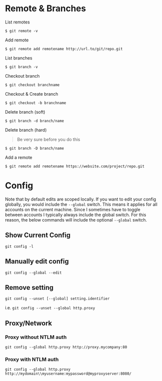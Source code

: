 # Remote & Branches

List remotes
```
$ git remote -v
```

Add remote
```
$ git remote add remotename http://url.to/git/repo.git
```

List branches
```
$ git branch -v
```

Checkout branch
```
$ git checkout branchname
```

Checkout & Create branch
```
$ git checkout -b branchname
```


Delete branch (soft)
```
$ git branch -d branch/name
```

Delete branch (hard)
> Be very sure before you do this

```
$ git branch -D branch/name
```

Add a remote
```
$ git remote add remotename https://website.com/project/repo.git
```


# Config

Note that by default edits are scoped locally. If you want to edit your config 
globally, you would include the `--global` switch. This means it applies for 
all accounts on the current machine. Since I sometimes have to toggle between 
accounts I typically always include the global switch. For this reason, the 
below commands will include the optional `--global` switch.

## Show Current Config

`git config -l`

## Manually edit config

`git config --global --edit`


## Remove setting

`git config --unset [--global] setting.identifier`

i.e. `git config --unset --global http.proxy`

## Proxy/Network

### Proxy without NTLM auth

`git config --global http.proxy http://proxy.mycompany:80`

### Proxy with NTLM auth

`git config --global http.proxy http://mydomain\\myusername:mypassword@myproxyserver:8080/`


